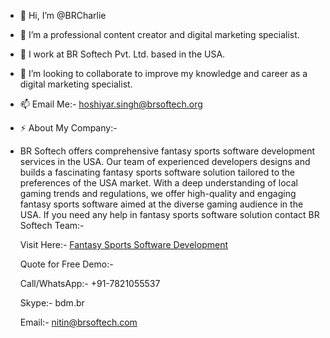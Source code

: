 - 👋 Hi, I’m @BRCharlie
- 👀 I’m a professional content creator and digital marketing specialist.
- 🌱 I work at BR Softech Pvt. Ltd. based in the USA.
- 💞️ I’m looking to collaborate to improve my knowledge and career as a digital marketing specialist.
- 📫 Email Me:- hoshiyar.singh@brsoftech.org
- ⚡ About My Company:-
- BR Softech offers comprehensive fantasy sports software development services in the USA.
  Our team of experienced developers designs and builds a fascinating fantasy sports software solution tailored to the preferences of the USA market.
  With a deep understanding of local gaming trends and regulations,
  we offer high-quality and engaging fantasy sports software aimed at the diverse gaming audience in the USA.
  If you need any help in fantasy sports software solution contact BR Softech Team:-
  
  Visit Here:- [Fantasy Sports Software Development]([url](https://www.brsoftech.com/fantasy-sports-software-development.html))
  
  Quote for Free Demo:-
  
  Call/WhatsApp:- +91-7821055537
  
  Skype:- bdm.br
  
  Email:- nitin@brsoftech.com

<!---
BRCharlie/BRCharlie is a ✨ special ✨ repository because its `README.md` (this file) appears on your GitHub profile.
You can click the Preview link to take a look at your changes.
--->
